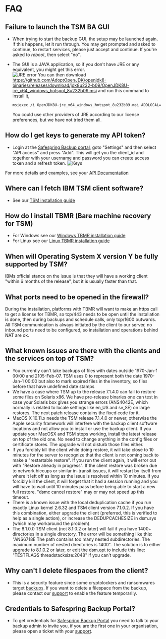 # FAQ

## Failure to launch the TSM BA GUI

- When trying to start the backup GUI, the setup may be launched again.
If this happens, let it run through. You may get prompted and asked to continue, to restart services, please just accept and continue. If you're asked to *reboot*, then select "no".
- The GUI is a JAVA application, 
  so if you don't have JRE or any equivalent, you might get this error.  
![JRE error](../images/baas-jre-error.png)
    You can then download https://github.com/AdoptOpenJDK/openjdk8-binaries/releases/download/jdk8u232-b09/OpenJDK8U-jre_x64_windows_hotspot_8u232b09.msi and
    run this command to install it,  

    ```sh
    msiexec /i OpenJDK8U-jre_x64_windows_hotspot_8u232b09.msi ADDLOCAL=FeatureMain,FeatureEnvironment,FeatureJarFileRunWith INSTALLDIR="c:\Program Files\AdoptOpenJDK\" ALLUSERS=1 /qn /l*v "%temp%\BaaS-openjdk8_jre_x64.log"
    ```

    You could use other providers of JRE according to our license preferences, 
    but we have not tried them all.

## How do I get keys to generate my API token?

- Login at the [Safespring Backup portal](https://portal.backup.sto2.safedc.net/), goto "Settings" and then select "API access" and press "Add".
This will get you the client_id and together with your username and password you can create access token and a refresh token.
![Keys](./images/accesstoken.png)

For more details and examples, see your [API Documentation](api.md)

## Where can I fetch IBM TSM client software?

- See our [TSM installation guide](./install/overview.md)

## How do I install TBMR (Bare machine recovery for TSM)

- For Windows see our [Windows TBMR installation guide](recovery/windows-recovery.md)
- For Linux see our [Linux TBMR installation guide](recovery/linux-recovery.md)


## When will Operating System X version Y be fully supported by TSM?

IBMs official stance on the issue is that they will have a working client "within 6 months of the release", but it is usually faster than that.

## What ports need to be opened in the firewall?

During the installation, 
platforms with TBMR will want to make an https call to get a license for TBMR, so tcp/443 needs to be open until
the installation is done, then during backups and schedule calls, only tcp/1600 outwards.
All TSM communication is always initiated by the client to our server,
no inbound ports need to be configured, so installation and operations behind NAT are ok.

## What known issues are there with the clients and the services on top of TSM?

- You currently can't take backups of files with dates outside 1970-Jan-1 00:00 and 2105-Feb-07. TSM uses 0 to represent both the date 1970-Jan-1 00:00 but also to mark expired files in the inventory, so files before that have undefined date stamps.
- We have a case where TSM up to the release 7.1.4.0 can fail to restore some files on Solaris x86. We have pre-release binaries one can test in case your Solaris box gives you strange errors (ANS4042E, which normally is related to locale settings like en_US and sv_SE) on large restores. The next patch release contains the fixed code for it.
- MacOS X 10.11.x needs the TSM release 7.1.4.0 or newer, otherwise the Apple security framework will interfere with the backup client software locations and not allow you to install or use the backup client. If you update your MacOSX and TSM stops working, install the latest release on top of the old one. No need to change anything in the config files or certificate stores. The upgrade will not disturb those files either.
- If you forcibly kill the client while doing restore, it will take close to 10 minutes for the server to recognize that the client is not coming back to make a "restartable restore". If you run the client again, it will error out with "Restore already in progress". If the client restore was broken due to network hiccups or similar in-transit issues, it will restart by itself from where it left off as long as the issue is resolved within 10 minutes. If you forcibly kill the client, it will forget that it had a session running and you will have to wait until 10 minutes pass before being able to start a new full restore. "dsmc cancel restore" may or may not speed up this timeout.
- There is a known issue with the local deduplication cache if you run exactly Linux kernel 2.6.32 and TSM client version 7.1.0.2. If you have this combination, either upgrade the client (preferred, this is verified to help as a single action), or increase the DEDUPCACHESIZE in dsm.sys (which may workaround the problem).
- The 8.1.0.0 TSM client (not 8.1.0.2 or later) will fail if you have 1400+ directories in a single directory. The error will be something like this: "ANS6718E The path contains too many nested subdirectories. The maximum number of nested directories is 1400". The solution is to either upgrade to 8.1.0.2 or later, or edit the dsm.opt to include this line: "TESTFLAGS threadstacksize:2048" if you can't upgrade.

## Why can't I delete filespaces from the client?

- This is a security feature since some cryptolockers and ransomwares target [backups][ransomware]. If you want to delete a filespace from the backup, please contact our [support](../service/support.md) to enable the feature temporarily.

## Credentials to Safespring Backup Portal?

- To get credentials for [Safespring Backup Portal](https://portal.backup.sto2.safedc.net/) you need to talk to your backup admin to invite you, if you are the first one in your organisation, please open a ticket with your [support](../service/support.md).

[ransomware]:https://web.archive.org/web/20200218233114/http://www.backupcentral.com/forum/5/254427/ransomware_deleted_tsm_backups_from_node
[baas-portal]:https://portal.backup.sto2.safedc.net/